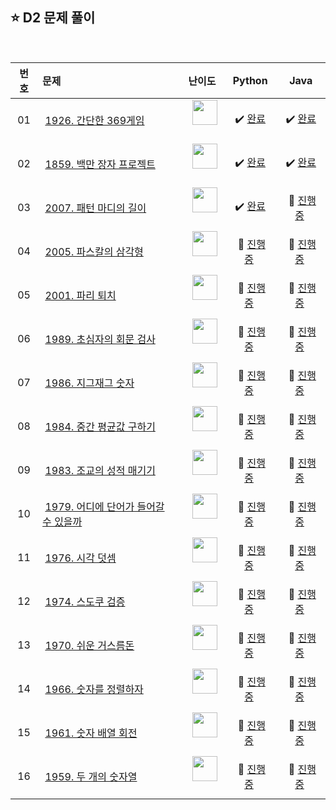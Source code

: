 ## ⭐️ D2 문제 풀이

<br>

| **번호** | **문제** | **난이도** | **Python** | **Java** |
|:--------:|:--------|:----------:|:----------:|:--------:|
| 01 | &nbsp;[1926. 간단한 369게임](https://swexpertacademy.com/main/code/problem/problemDetail.do?contestProbId=AV5PTeo6AHUDFAUq)&nbsp;&nbsp; | &nbsp;&nbsp;<img src="https://github.com/user-attachments/assets/6ab14f66-2602-424a-8ac7-8bda3d6b2bbe" width="40"/>&nbsp;&nbsp; | &nbsp;✔️ [완료](https://github.com/yuuforest/Algorithm/blob/main/05%20SWEA/D2/Python/Prob1926.py)&nbsp; | &nbsp;✔️ [완료](https://github.com/yuuforest/Algorithm/blob/main/05%20SWEA/D2/Java/src/Prob1926.java)&nbsp; |
| 02 | &nbsp;[1859. 백만 장자 프로젝트](https://swexpertacademy.com/main/code/problem/problemDetail.do?contestProbId=AV5LrsUaDxcDFAXc)&nbsp;&nbsp; | &nbsp;&nbsp;<img src="https://github.com/user-attachments/assets/6ab14f66-2602-424a-8ac7-8bda3d6b2bbe" width="40"/>&nbsp;&nbsp; | &nbsp;✔️ [완료](https://github.com/yuuforest/Algorithm/blob/main/05%20SWEA/D2/Python/Prob1859.py)&nbsp; | &nbsp;✔️ [완료](https://github.com/yuuforest/Algorithm/blob/main/05%20SWEA/D2/Java/src/Prob1859.java)&nbsp; |
| 03 | &nbsp;[2007. 패턴 마디의 길이](https://swexpertacademy.com/main/code/problem/problemDetail.do?contestProbId=AV5P1kNKAl8DFAUq)&nbsp;&nbsp; | &nbsp;&nbsp;<img src="https://github.com/user-attachments/assets/6ab14f66-2602-424a-8ac7-8bda3d6b2bbe" width="40"/>&nbsp;&nbsp; | &nbsp;✔️ [완료](https://github.com/yuuforest/Algorithm/blob/main/05%20SWEA/D2/Python/Prob2007.py)&nbsp; | &nbsp;💬 [진행 중]()&nbsp; |
| 04 | &nbsp;[2005. 파스칼의 삼각형](https://swexpertacademy.com/main/code/problem/problemDetail.do?contestProbId=AV5P0-h6Ak4DFAUq)&nbsp;&nbsp; | &nbsp;&nbsp;<img src="https://github.com/user-attachments/assets/6ab14f66-2602-424a-8ac7-8bda3d6b2bbe" width="40"/>&nbsp;&nbsp; | &nbsp;💬 [진행 중]()&nbsp; | &nbsp;💬 [진행 중]()&nbsp; |
| 05 | &nbsp;[2001. 파리 퇴치](https://swexpertacademy.com/main/code/problem/problemDetail.do?contestProbId=AV5PzOCKAigDFAUq)&nbsp;&nbsp; | &nbsp;&nbsp;<img src="https://github.com/user-attachments/assets/6ab14f66-2602-424a-8ac7-8bda3d6b2bbe" width="40"/>&nbsp;&nbsp; | &nbsp;💬 [진행 중]()&nbsp; | &nbsp;💬 [진행 중]()&nbsp; |
| 06 | &nbsp;[1989. 초심자의 회문 검사](https://swexpertacademy.com/main/code/problem/problemDetail.do?contestProbId=AV5PyTLqAf4DFAUq)&nbsp;&nbsp; | &nbsp;&nbsp;<img src="https://github.com/user-attachments/assets/6ab14f66-2602-424a-8ac7-8bda3d6b2bbe" width="40"/>&nbsp;&nbsp; | &nbsp;💬 [진행 중]()&nbsp; | &nbsp;💬 [진행 중]()&nbsp; |
| 07 | &nbsp;[1986. 지그재그 숫자](https://swexpertacademy.com/main/code/problem/problemDetail.do?contestProbId=AV5PxmBqAe8DFAUq)&nbsp;&nbsp; | &nbsp;&nbsp;<img src="https://github.com/user-attachments/assets/6ab14f66-2602-424a-8ac7-8bda3d6b2bbe" width="40"/>&nbsp;&nbsp; | &nbsp;💬 [진행 중]()&nbsp; | &nbsp;💬 [진행 중]()&nbsp; |
| 08 | &nbsp;[1984. 중간 평균값 구하기](https://swexpertacademy.com/main/code/problem/problemDetail.do?contestProbId=AV5Pw_-KAdcDFAUq)&nbsp;&nbsp; | &nbsp;&nbsp;<img src="https://github.com/user-attachments/assets/6ab14f66-2602-424a-8ac7-8bda3d6b2bbe" width="40"/>&nbsp;&nbsp; | &nbsp;💬 [진행 중]()&nbsp; | &nbsp;💬 [진행 중]()&nbsp; |
| 09 | &nbsp;[1983. 조교의 성적 매기기](https://swexpertacademy.com/main/code/problem/problemDetail.do?contestProbId=AV5PwGK6AcIDFAUq)&nbsp;&nbsp; | &nbsp;&nbsp;<img src="https://github.com/user-attachments/assets/6ab14f66-2602-424a-8ac7-8bda3d6b2bbe" width="40"/>&nbsp;&nbsp; | &nbsp;💬 [진행 중]()&nbsp; | &nbsp;💬 [진행 중]()&nbsp; |
| 10 | &nbsp;[1979. 어디에 단어가 들어갈 수 있을까](https://swexpertacademy.com/main/code/problem/problemDetail.do?contestProbId=AV5PuPq6AaQDFAUq)&nbsp;&nbsp; | &nbsp;&nbsp;<img src="https://github.com/user-attachments/assets/6ab14f66-2602-424a-8ac7-8bda3d6b2bbe" width="40"/>&nbsp;&nbsp; | &nbsp;💬 [진행 중]()&nbsp; | &nbsp;💬 [진행 중]()&nbsp; |
| 11 | &nbsp;[1976. 시각 덧셈](https://swexpertacademy.com/main/code/problem/problemDetail.do?contestProbId=AV5PttaaAZIDFAUq)&nbsp;&nbsp; | &nbsp;&nbsp;<img src="https://github.com/user-attachments/assets/6ab14f66-2602-424a-8ac7-8bda3d6b2bbe" width="40"/>&nbsp;&nbsp; | &nbsp;💬 [진행 중]()&nbsp; | &nbsp;💬 [진행 중]()&nbsp; |
| 12 | &nbsp;[1974. 스도쿠 검증](https://swexpertacademy.com/main/code/problem/problemDetail.do?contestProbId=AV5Psz16AYEDFAUq)&nbsp;&nbsp; | &nbsp;&nbsp;<img src="https://github.com/user-attachments/assets/6ab14f66-2602-424a-8ac7-8bda3d6b2bbe" width="40"/>&nbsp;&nbsp; | &nbsp;💬 [진행 중]()&nbsp; | &nbsp;💬 [진행 중]()&nbsp; |
| 13 | &nbsp;[1970. 쉬운 거스름돈](https://swexpertacademy.com/main/code/problem/problemDetail.do?contestProbId=AV5PsIl6AXIDFAUq)&nbsp;&nbsp; | &nbsp;&nbsp;<img src="https://github.com/user-attachments/assets/6ab14f66-2602-424a-8ac7-8bda3d6b2bbe" width="40"/>&nbsp;&nbsp; | &nbsp;💬 [진행 중]()&nbsp; | &nbsp;💬 [진행 중]()&nbsp; |
| 14 | &nbsp;[1966. 숫자를 정렬하자](https://swexpertacademy.com/main/code/problem/problemDetail.do?contestProbId=AV5PrmyKAWEDFAUq)&nbsp;&nbsp; | &nbsp;&nbsp;<img src="https://github.com/user-attachments/assets/6ab14f66-2602-424a-8ac7-8bda3d6b2bbe" width="40"/>&nbsp;&nbsp; | &nbsp;💬 [진행 중]()&nbsp; | &nbsp;💬 [진행 중]()&nbsp; |
| 15 | &nbsp;[1961. 숫자 배열 회전](https://swexpertacademy.com/main/code/problem/problemDetail.do?contestProbId=AV5Pq-OKAVYDFAUq)&nbsp;&nbsp; | &nbsp;&nbsp;<img src="https://github.com/user-attachments/assets/6ab14f66-2602-424a-8ac7-8bda3d6b2bbe" width="40"/>&nbsp;&nbsp; | &nbsp;💬 [진행 중]()&nbsp; | &nbsp;💬 [진행 중]()&nbsp; |
| 16 | &nbsp;[1959. 두 개의 숫자열](https://swexpertacademy.com/main/code/problem/problemDetail.do?contestProbId=AV5PpoFaAS4DFAUq)&nbsp;&nbsp; | &nbsp;&nbsp;<img src="https://github.com/user-attachments/assets/6ab14f66-2602-424a-8ac7-8bda3d6b2bbe" width="40"/>&nbsp;&nbsp; | &nbsp;💬 [진행 중]()&nbsp; | &nbsp;💬 [진행 중]()&nbsp; |